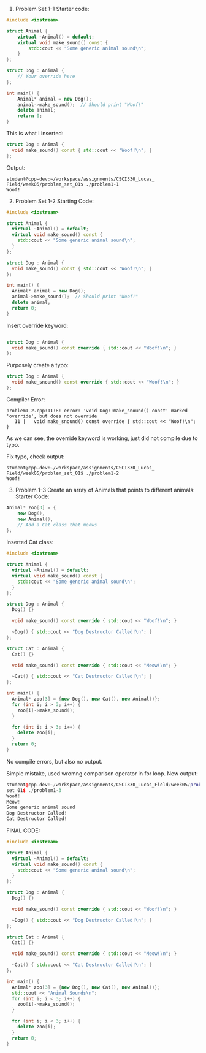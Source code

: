 1. Problem Set 1-1
Starter code:
```cpp
#include <iostream>

struct Animal {
    virtual ~Animal() = default;
    virtual void make_sound() const {
        std::cout << "Some generic animal sound\n";
    }
};

struct Dog : Animal {
    // Your override here
};

int main() {
    Animal* animal = new Dog();
    animal->make_sound();  // Should print "Woof!"
    delete animal;
    return 0;
}
```
This is what I inserted:
```cpp
struct Dog : Animal {
  void make_sound() const { std::cout << "Woof!\n"; }
};
```
Output:
```output
student@cpp-dev:~/workspace/assignments/CSCI330_Lucas_
Field/week05/problem_set_01$ ./problem1-1
Woof!
```
2. Problem Set 1-2
Starting Code:
```cpp
#include <iostream>

struct Animal {
  virtual ~Animal() = default;
  virtual void make_sound() const {
    std::cout << "Some generic animal sound\n";
  }
};

struct Dog : Animal {
  void make_sound() const { std::cout << "Woof!\n"; }
};

int main() {
  Animal* animal = new Dog();
  animal->make_sound();  // Should print "Woof!"
  delete animal;
  return 0;
}
```
Insert override keyword:
```cpp

struct Dog : Animal {
  void make_sound() const override { std::cout << "Woof!\n"; }
};
```
Purposely create a typo:
```cpp
struct Dog : Animal {
  void make_snound() const override { std::cout << "Woof!\n"; }
};
```
Compiler Error:
```output
problem1-2.cpp:11:8: error: 'void Dog::make_snound() const' marked 'override', but does not override
   11 |   void make_snound() const override { std::cout << "Woof!\n"; }
```
As we can see, the override keyword is working, just did not compile due to typo.

Fix typo, check output:
```output
student@cpp-dev:~/workspace/assignments/CSCI330_Lucas_
Field/week05/problem_set_01$ ./problem1-2
Woof!
```

3. Problem 1-3
Create an array of Animals that points to different animals:
Starter Code:
```cpp
Animal* zoo[3] = {
    new Dog(),
    new Animal(),
    // Add a Cat class that meows
};
```
Inserted Cat class:
```cpp
#include <iostream>

struct Animal {
  virtual ~Animal() = default;
  virtual void make_sound() const {
    std::cout << "Some generic animal sound\n";
  }
};

struct Dog : Animal {
  Dog() {}

  void make_sound() const override { std::cout << "Woof!\n"; }

  ~Dog() { std::cout << "Dog Destructor Called!\n"; }
};

struct Cat : Animal {
  Cat() {}

  void make_sound() const override { std::cout << "Meow!\n"; }

  ~Cat() { std::cout << "Cat Destructor Called!\n"; }
};

int main() {
  Animal* zoo[3] = {new Dog(), new Cat(), new Animal()};
  for (int i; i > 3; i++) {
    zoo[i]->make_sound();
  }

  for (int i; i > 3; i++) {
    delete zoo[i];
  }
  return 0;
}
```
No compile errors, but also no output.

Simple mistake, used wromng comparison operator in for loop.
New output:
```cpp
student@cpp-dev:~/workspace/assignments/CSCI330_Lucas_Field/week05/problem_
set_01$ ./problem1-3
Woof!
Meow!
Some generic animal sound
Dog Destructor Called!
Cat Destructor Called!
```
FINAL CODE:
```cpp
#include <iostream>

struct Animal {
  virtual ~Animal() = default;
  virtual void make_sound() const {
    std::cout << "Some generic animal sound\n";
  }
};

struct Dog : Animal {
  Dog() {}

  void make_sound() const override { std::cout << "Woof!\n"; }

  ~Dog() { std::cout << "Dog Destructor Called!\n"; }
};

struct Cat : Animal {
  Cat() {}

  void make_sound() const override { std::cout << "Meow!\n"; }

  ~Cat() { std::cout << "Cat Destructor Called!\n"; }
};

int main() {
  Animal* zoo[3] = {new Dog(), new Cat(), new Animal()};
  std::cout << "Animal Sounds\n";
  for (int i; i < 3; i++) {
    zoo[i]->make_sound();
  }

  for (int i; i < 3; i++) {
    delete zoo[i];
  }
  return 0;
}
```


